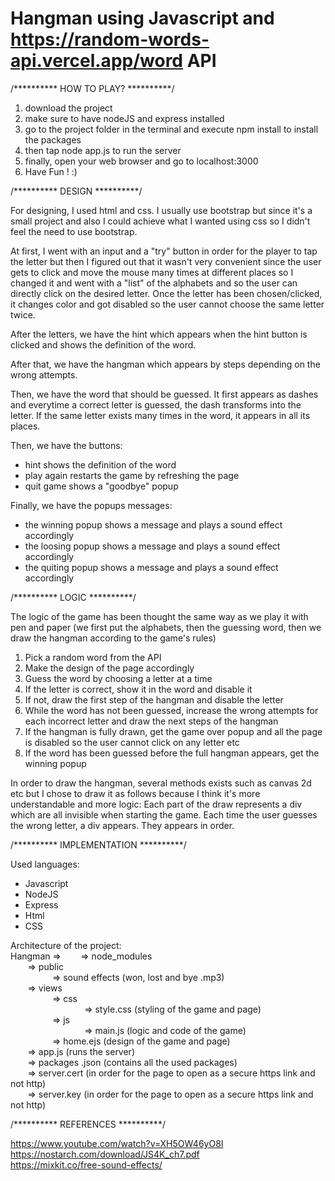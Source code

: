 # Hangman using Javascript and https://random-words-api.vercel.app/word API

/********** HOW TO PLAY? **********/
 
 1. download the project
 2. make sure to have nodeJS and express installed
 3. go to the project folder in the terminal and execute npm install to install the packages
 4. then tap node app.js to run the server
 5. finally, open your web browser and go to localhost:3000
 6. Have Fun ! :)


/********** DESIGN **********/

For designing, I used html and css. I usually use bootstrap but since it's a small project and also I could achieve what I wanted using css so I didn't feel the need to use bootstrap.  

At first, I went with an input and a "try" button in order for the player to tap the letter but then I figured out that it wasn't very convenient since the user gets to click and move the mouse many times at different places so I changed it and went with a "list" of the alphabets and so the user can directly click on the desired letter.
Once the letter has been chosen/clicked, it changes color and got disabled so the user cannot choose the same letter twice.  

After the letters, we have the hint which appears when the hint button is clicked and shows the definition of the word.   

After that, we have the hangman which appears by steps depending on the wrong attempts.  

Then, we have the word that should be guessed. It first appears as dashes and everytime a correct letter is guessed, the dash transforms into the letter. If the same letter exists many times in the word, it appears in all its places.  

Then, we have the buttons:  
  - hint shows the definition of the word
  - play again restarts the game by refreshing the page
  - quit game shows a "goodbye" popup

Finally, we have the popups messages:
  - the winning popup shows a message and plays a sound effect accordingly
  - the loosing popup shows a message and plays a sound effect accordingly
  - the quiting popup shows a message and plays a sound effect accordingly


/********** LOGIC **********/

The logic of the game has been thought the same way as we play it with pen and paper (we first put the alphabets, then the guessing word, then we draw the hangman according to the game's rules)
 1. Pick a random word from the API
 2. Make the design of the page accordingly 
 3. Guess the word by choosing a letter at a time
 4. If the letter is correct, show it in the word and disable it
 5. If not, draw the first step of the hangman and disable the letter
 6. While the word has not been guessed, increase the wrong attempts for each incorrect letter and draw the next steps of the hangman
 7. If the hangman is fully drawn, get the game over popup and all the page is disabled so the user cannot click on any letter etc
 8. If the word has been guessed before the full hangman appears, get the winning popup

In order to draw the hangman, several methods exists such as canvas 2d etc but I chose to draw it as follows because I think it's more understandable and more logic:
Each part of the draw represents a div which are all invisible when starting the game. Each time the user guesses the wrong letter, a div appears. They appears in order.

/********** IMPLEMENTATION **********/

Used languages:
 - Javascript
 - NodeJS
 - Express
 - Html
 - CSS
 
Architecture of the project:  
  Hangman => 
          &nbsp;&nbsp;&nbsp;&nbsp;&nbsp;&nbsp; => node_modules  
          &nbsp;&nbsp;&nbsp;&nbsp;&nbsp;&nbsp; => public  
          &nbsp;&nbsp;&nbsp;&nbsp;&nbsp;&nbsp;&nbsp;&nbsp;&nbsp;&nbsp;&nbsp;&nbsp;&nbsp;&nbsp;&nbsp;&nbsp; => sound effects (won, lost and bye .mp3)  
          &nbsp;&nbsp;&nbsp;&nbsp;&nbsp;&nbsp; => views  
          &nbsp;&nbsp;&nbsp;&nbsp;&nbsp;&nbsp;&nbsp;&nbsp;&nbsp;&nbsp;&nbsp;&nbsp;&nbsp;&nbsp;&nbsp;&nbsp; => css  
          &nbsp;&nbsp;&nbsp;&nbsp;&nbsp;&nbsp;&nbsp;&nbsp;&nbsp;&nbsp;&nbsp;&nbsp;&nbsp;&nbsp;&nbsp;&nbsp;&nbsp;&nbsp;&nbsp;&nbsp;&nbsp;&nbsp;&nbsp;&nbsp;&nbsp;&nbsp;&nbsp;&nbsp;&nbsp; => style.css (styling of the game and page)  
           &nbsp;&nbsp;&nbsp;&nbsp;&nbsp;&nbsp;&nbsp;&nbsp;&nbsp;&nbsp;&nbsp;&nbsp;&nbsp;&nbsp;&nbsp;&nbsp; => js  
           &nbsp;&nbsp;&nbsp;&nbsp;&nbsp;&nbsp;&nbsp;&nbsp;&nbsp;&nbsp;&nbsp;&nbsp;&nbsp;&nbsp;&nbsp;&nbsp;&nbsp;&nbsp;&nbsp;&nbsp;&nbsp;&nbsp;&nbsp;&nbsp;&nbsp;&nbsp;&nbsp;&nbsp;&nbsp; => main.js (logic and code of the game)  
             &nbsp;&nbsp;&nbsp;&nbsp;&nbsp;&nbsp;&nbsp;&nbsp;&nbsp;&nbsp;&nbsp;&nbsp;&nbsp;&nbsp;&nbsp;&nbsp; => home.ejs (design of the game and page)  
         &nbsp;&nbsp;&nbsp;&nbsp;&nbsp;&nbsp; => app.js (runs the server)  
         &nbsp;&nbsp;&nbsp;&nbsp;&nbsp;&nbsp; => packages .json (contains all the used packages)  
         &nbsp;&nbsp;&nbsp;&nbsp;&nbsp;&nbsp; => server.cert (in order for the page to open as a secure https link and not http)  
         &nbsp;&nbsp;&nbsp;&nbsp;&nbsp;&nbsp; => server.key (in order for the page to open as a secure https link and not http)  

/********** REFERENCES **********/

https://www.youtube.com/watch?v=XH5OW46yO8I  
https://nostarch.com/download/JS4K_ch7.pdf  
https://mixkit.co/free-sound-effects/
 
